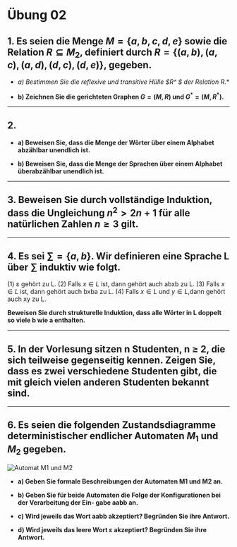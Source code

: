 # Übung 02
## 1. Es seien die Menge $M = \{a,b,c,d,e\}$ sowie die Relation $R\subseteq M_2$, definiert durch $R = \{(a, b), (a, c), (a, d), (d, c), (d, e)\}$, gegeben.
* **a) Bestimmen Sie die reflexive und transitive Hülle $R^* $ der Relation R.**

* **b) Zeichnen Sie die gerichteten Graphen $G = (M, R)$ und $G^* = (M, R^* )$.**

---

## 2.
* **a) Beweisen Sie, dass die Menge der Wörter über einem Alphabet abzählbar unendlich ist.**

* **b) Beweisen Sie, dass die Menge der Sprachen über einem Alphabet überabzählbar unendlich ist.**

---

## 3. Beweisen Sie durch vollständige Induktion, dass die Ungleichung $n^2 > 2n + 1$ für alle natürlichen Zahlen $n\geq 3$ gilt.

---

## 4. Es sei $\sum = \{a, b\}$. Wir definieren eine Sprache L über $\sum$ induktiv wie folgt.
(1) ε gehört zu L.
(2) Falls $x \in L$ ist, dann gehört auch abxb zu L.
(3) Falls $x\in L$ ist, dann gehört auch bxba zu L.
(4) Falls $x\in L$ und $y\in L$,dann gehört auch xy zu L.

**Beweisen Sie durch strukturelle Induktion, dass alle Wörter in L doppelt so viele b wie a enthalten.**

---

## 5. In der Vorlesung sitzen n Studenten, n ≥ 2, die sich teilweise gegenseitig kennen. Zeigen Sie, dass es zwei verschiedene Studenten gibt, die mit gleich vielen anderen Studenten bekannt sind.

---

## 6. Es seien die folgenden Zustandsdiagramme deterministischer endlicher Automaten $M_1$ und $M_2$ gegeben.

![Automat M1 und M2](AutomatM1M2.png)

* **a) Geben Sie formale Beschreibungen der Automaten M1 und M2 an.**

* **b) Geben Sie für beide Automaten die Folge der Konfigurationen bei der Verarbeitung der Ein-
gabe aabb an.**

* **c) Wird jeweils das Wort aabb akzeptiert? Begründen Sie ihre Antwort.**

* **d) Wird jeweils das leere Wort ε akzeptiert? Begründen Sie ihre Antwort.**
